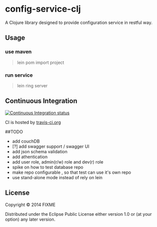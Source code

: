 # config-service-clj

A Clojure library designed to provide configuration service in restful way.

## Usage
### use maven 
 > lein pom
 > import project

### run service
 > lein ring server

## Continuous Integration

[![Continuous Integration status](https://travis-ci.org/zacyang/config-service-clj.svg?branch=master)](https://travis-ci.org/zacyang/config-service-clj)


CI is hosted by [travis-ci.org](http://travis-ci.org)

##TODO
 - add couchDB
 - [?] add swagger support / swagger UI
 - add json schema validation
 - add athentication
 - add user role, admin(r/w) role and dev(r) role
 - spike on how to test database repo
 - make repo configurable , so that test can use it's own repo
 - use stand-alone mode instead of rely on lein

## License

Copyright © 2014 FIXME

Distributed under the Eclipse Public License either version 1.0 or (at
your option) any later version.
